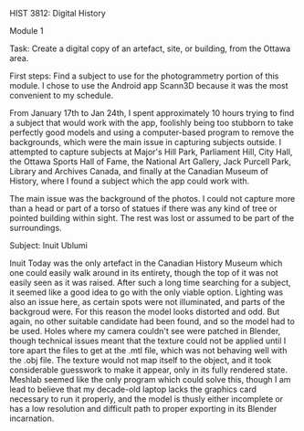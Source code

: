 HIST 3812: Digital History


Module 1

Task: Create a digital copy of an artefact, site, or building, from the Ottawa area.

First steps: Find a subject to use for the photogrammetry portion of this module. I chose to use the Android app Scann3D because it was the most convenient to my schedule.

From January 17th to Jan 24th, I spent approximately 10 hours trying to find a subject that would work with the app, foolishly being too stubborn to take perfectly good models and using a computer-based program to remove the backgrounds, which were the main issue in capturing subjects outside. I attempted to capture subjects at Major's Hill Park, Parliament Hill, City Hall, the Ottawa Sports Hall of Fame, the National Art Gallery, Jack Purcell Park, Library and Archives Canada, and finally at the Canadian Museum of History, where I found a subject which the app could work with.

The main issue was the background of the photos. I could not capture more than a head or part of a torso of statues if there was any kind of tree or pointed building within sight. The rest was lost or assumed to be part of the surroundings.

Subject: Inuit Ublumi

Inuit Today was the only artefact in the Canadian History Museum which one could easily walk around in its entirety, though the top of it was not easily seen as it was raised. After such a long time searching for a subject, it seemed like a good idea to go with the only viable option. Lighting was also an issue here, as certain spots were not illuminated, and parts of the backgroud were. For this reason the model looks distorted and odd. But again, no other suitable candidate had been found, and so the model had to be used. 
Holes where my camera couldn't see were patched in Blender, though technical issues meant that the texture could not be applied until I tore apart the files to get at the .mtl file, which was not behaving well with the .obj file. The texture would not map itself to the object, and it took considerable guesswork to make it appear, only in its fully rendered state. Meshlab seemed like the only program which could solve this, though I am lead to believe that my decade-old laptop lacks the graphics card necessary to run it properly, and the model is thusly either incomplete or has a low resolution and difficult path to proper exporting in its Blender incarnation.
